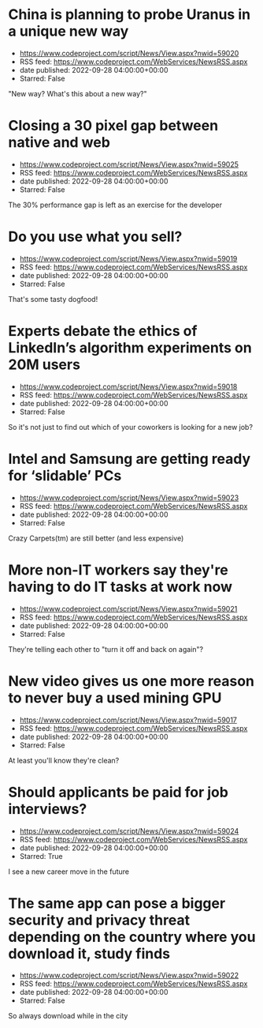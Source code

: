 # China is planning to probe Uranus in a unique new way
 - https://www.codeproject.com/script/News/View.aspx?nwid=59020
 - RSS feed: https://www.codeproject.com/WebServices/NewsRSS.aspx
 - date published: 2022-09-28 04:00:00+00:00
 - Starred: False

"New way? What's this about a new way?"

# Closing a 30 pixel gap between native and web
 - https://www.codeproject.com/script/News/View.aspx?nwid=59025
 - RSS feed: https://www.codeproject.com/WebServices/NewsRSS.aspx
 - date published: 2022-09-28 04:00:00+00:00
 - Starred: False

The 30% performance gap is left as an exercise for the developer

# Do you use what you sell?
 - https://www.codeproject.com/script/News/View.aspx?nwid=59019
 - RSS feed: https://www.codeproject.com/WebServices/NewsRSS.aspx
 - date published: 2022-09-28 04:00:00+00:00
 - Starred: False

That's some tasty dogfood!

# Experts debate the ethics of LinkedIn’s algorithm experiments on 20M users
 - https://www.codeproject.com/script/News/View.aspx?nwid=59018
 - RSS feed: https://www.codeproject.com/WebServices/NewsRSS.aspx
 - date published: 2022-09-28 04:00:00+00:00
 - Starred: False

So it's not just to find out which of your coworkers is looking for a new job?

# Intel and Samsung are getting ready for ‘slidable’ PCs
 - https://www.codeproject.com/script/News/View.aspx?nwid=59023
 - RSS feed: https://www.codeproject.com/WebServices/NewsRSS.aspx
 - date published: 2022-09-28 04:00:00+00:00
 - Starred: False

Crazy Carpets(tm) are still better (and less expensive)

# More non-IT workers say they're having to do IT tasks at work now
 - https://www.codeproject.com/script/News/View.aspx?nwid=59021
 - RSS feed: https://www.codeproject.com/WebServices/NewsRSS.aspx
 - date published: 2022-09-28 04:00:00+00:00
 - Starred: False

They're telling each other to "turn it off and back on again"?

# New video gives us one more reason to never buy a used mining GPU
 - https://www.codeproject.com/script/News/View.aspx?nwid=59017
 - RSS feed: https://www.codeproject.com/WebServices/NewsRSS.aspx
 - date published: 2022-09-28 04:00:00+00:00
 - Starred: False

At least you'll know they're clean?

# Should applicants be paid for job interviews?
 - https://www.codeproject.com/script/News/View.aspx?nwid=59024
 - RSS feed: https://www.codeproject.com/WebServices/NewsRSS.aspx
 - date published: 2022-09-28 04:00:00+00:00
 - Starred: True

I see a new career move in the future

# The same app can pose a bigger security and privacy threat depending on the country where you download it, study finds
 - https://www.codeproject.com/script/News/View.aspx?nwid=59022
 - RSS feed: https://www.codeproject.com/WebServices/NewsRSS.aspx
 - date published: 2022-09-28 04:00:00+00:00
 - Starred: False

So always download while in the city
